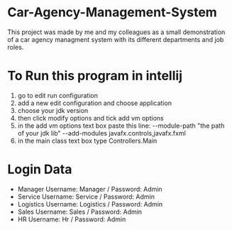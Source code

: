 # Car-Agency-Management-System
This project was made by me and my colleagues as a small demonstration of a car agency managment system with its different departments and job roles.
# To Run this program in intellij 
1. go to edit run configuration
2. add a new edit configuration and choose application
3. choose your jdk version
4. then click modify options and tick add vm options
5. in the add vm options text box paste this line: --module-path "the path of your jdk lib" --add-modules javafx.controls,javafx.fxml
6. in the main class text box type Controllers.Main
# Login Data
*    Manager          Username: Manager   /  Password: Admin
*    Service          Username: Service   /  Password: Admin
*    Logistics        Username: Logistics /   Password: Admin
*    Sales            Username: Sales     /   Password: Admin
*    HR               Username: Hr        /   Password: Admin
